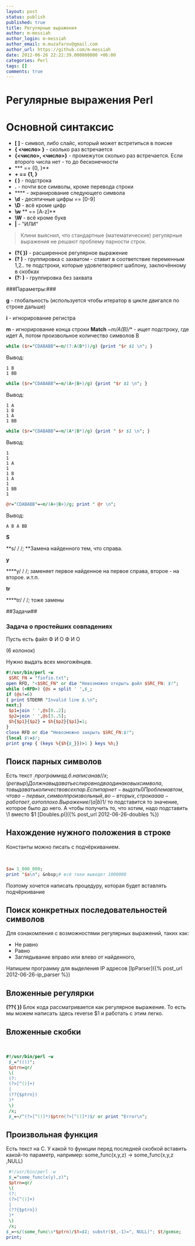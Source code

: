 ```yaml
---
layout: post
status: publish
published: true
title: Регулярные выражения
author: m-messiah
author_login: m-messiah
author_email: m.muzafarov@gmail.com
author_url: https://github.com/m-messiah
date: 2012-06-26 22:22:39.000000000 +06:00
categories: Perl
tags: []
comments: true
---
```

# Регулярные выражения Perl #

# Основной синтаксис #

+	**[ ]** - символ, либо слайс, который может встретиться в поиске
+	**{ <число> }** - сколько раз встречается
+	**{<число>, <число>}**&nbsp;- промежуток сколько раз встречается. Если второго числа нет - то до бесконечности
+	*** == {0, }**
+	**+ == {1, }**
+	**( )**&nbsp;- подстрока
+	**.** - почти все символы, кроме перевода строки
+	**\**&nbsp;- экранирование следующего символа
+	**\d**&nbsp;- десятичные цифры == [0-9]
+	**\D**&nbsp;- всё кроме цифр
+	**\w**&nbsp;** == [A-z]**
+	**\W**&nbsp;- всё кроме букв
+	**|** - "ИЛИ"

>Клини выяснил, что стандартные (математические) регулярные выражения не решают проблему парности строк.

+	**(?{ })**&nbsp;- расширенное регулярное выражение
+	**(? )** - группировка с захватом - ставит в соответствие переменным $1,$2.. те подстроки, которые удовлетворяют шаблону, заключённому в скобках
+	**(?: )**&nbsp;- группировка без захвата


<!--more-->

###Параметры:###

**g** - глобальность (используется чтобы итератор в цикле двигался по строке дальше)

**i**&nbsp;- игнорирование регистра

**m&nbsp;**- игнорирование конца строки
**Match**
**~m/A(B*)/**&nbsp;- ищет подстроку, где идет А, потом произвольное количество символов B

```perl
while ($r="CDABABB"=~m/(?:A(B*))/g) {print "$r $1 \n"; }
```

Вывод:

	1 B
	1 BB

```perl
while ($r="CDABABB"=~m/(A+|B+)/g) {print "$r $1 \n"; }
```

Вывод:

	1 A
	1 B
	1 A
	1 BB

```perl
while ($r="CDABABB"=~m/(A*|B*)/g) {print " $r $1 \n"; }
```


Вывод:

	1
	1
	1 A
	1
	1 B
	1 A
	1
	1 BB
	1

```perl
@r="CDABABB"=~m/(A+|B+)/g; print " @r \n";
```

Вывод:

	A B A BB

**S**

**s/ / /;&nbsp;**Замена найденного тем, что справа.

**y**

****y/ / /;&nbsp;заменяет первое найденное на первое справа, второе - на второе. и.т.п.

**tr**

****tr/ / /;&nbsp;тоже замены

##Задачи##
### Задача о простейших совпадениях ###
Пусть есть файл Ф И О Ф И О

(6 колонок)

Нужно выдать всех многожёнцев.

```perl
#!/usr/bin/perl -w
 $SRC_FN = "fiofio.txt";
open RFD, "<$SRC_FN" or die "Невозможно открыть файл $SRC_FN: $!";
while (<RFD>) {@s = split ' ',$_;
if (@s!=6)
{ print STDERR "Invalid line $.\n";
next;}
 $p1=join ' ',@s[0..2];
 $p2=join ' ',@s[3..5];
 $h{$p1}{$p2} = $h{$p2}{$p1}=1;
}
close RFD or die "Невозможно закрыть $SRC_FN:$!";
{local $\=$/;
print grep { (keys %{$h{$_}})>1 } keys %h;}
```

## Поиск парных символов ##
Есть текст $_;
программа д.б. написана в / /x; (регвыр)
Должна выдавать если ровно два одинаковых символа, то выдавать количество всех пар.
Если пар нет - выдать 0
Проблема в том, что во-первых, символ произвольный,
во-вторых, строка ааа - работает, а это плохо.
Выражение /(a|b)$1/ то подставится то значение, которое было до него.
А чтобы получить то, что хотим, надо подставить \1 вместо $1 [Doubles.pl]({% post_url 2012-06-26-doubles %})
## Нахождение нужного положения в строке ##
Константы можно писать с подчёркиванием.

&nbsp;

```perl
$a= 1_000_000;
print "$a\n"; &nbsp;# всё таки выведет 1000000
```

Поэтому хочется написать процедуру, которая будет вставлять подчёркивание
## Поиск конкретных последовательностей символов ##
Для ознакомления с возможностями регулярных выражений, таких как:

+	Не равно
+	Равно
+	Заглядывание вправо или влево от найденного,

Напишем программу для выделения IP адресов [IpParser]({% post_url 2012-06-26-ip_parser %})
## Вложенные регулярки ##
**(??{ })** Блок кода рассматривается как регулярное выражение.
То есть мы можем написать здесь reverse $1 и работать с этим легко.
## Вложенные скобки ##
&nbsp;

```perl
#!/usr/bin/perl -w
 $_="(())";
 $ptrn=qr/
 \(
 (?:
 (?>[^()]+)
 |
 (??{$ptrn})
 )*
 \)
 /x;
 $_=~/^(?>[^()]*)$ptrn(?>[^()]*)$/ or print "Error\n";
```

## Произвольная функция ##
Есть текст на С. У какой то функции перед последней скобкой вставить какой-то параметр,
например: some_func(x,y,z) -> some_func(x,y,z ,NULL)

```perl
 #!/usr/bin/perl -w
 $_="some_func(x(y),z)";
 $ptrn=qr/
 \(
 (?:
 (?>[^()]+)
 |
 (??{$ptrn})
 )*
 \)
 /x;
$_=~s/(some_func\s*$ptrn)/$t=$1; substr($t,-1)=", NULL)"; $t/gxmse;
print;
```

&nbsp;
